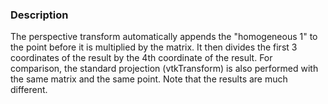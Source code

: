 ### Description
The perspective transform automatically appends the "homogeneous 1" to the point before it is multiplied by the matrix. It then divides the first 3 coordinates of the result by the 4th coordinate of the result. For comparison, the standard projection (vtkTransform) is also performed with the same matrix and the same point. Note that the results are much different. 
